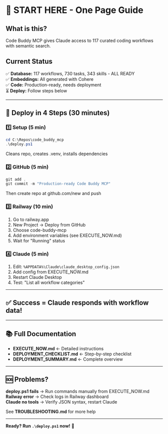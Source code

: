 # 🎯 START HERE - One Page Guide

## What is this?
Code Buddy MCP gives Claude access to 117 curated coding workflows with semantic search.

## Current Status
✅ **Database:** 117 workflows, 730 tasks, 343 skills - ALL READY  
✅ **Embeddings:** All generated with Cohere  
✅ **Code:** Production-ready, needs deployment  
⏳ **Deploy:** Follow steps below

---

## 🚀 Deploy in 4 Steps (30 minutes)

### 1️⃣ Setup (5 min)
```powershell
cd C:\Repos\code_buddy_mcp
.\deploy.ps1
```
Cleans repo, creates .venv, installs dependencies

### 2️⃣ GitHub (5 min)
```powershell
git add .
git commit -m "Production-ready Code Buddy MCP"
```
Then create repo at github.com/new and push

### 3️⃣ Railway (10 min)
1. Go to railway.app
2. New Project → Deploy from GitHub  
3. Choose code-buddy-mcp
4. Add environment variables (see EXECUTE_NOW.md)
5. Wait for "Running" status

### 4️⃣ Claude (5 min)
1. Edit: `%APPDATA%\Claude\claude_desktop_config.json`
2. Add config from EXECUTE_NOW.md
3. Restart Claude Desktop
4. Test: "List all workflow categories"

---

## ✅ Success = Claude responds with workflow data!

---

## 📚 Full Documentation

- **EXECUTE_NOW.md** ← Detailed instructions
- **DEPLOYMENT_CHECKLIST.md** ← Step-by-step checklist
- **DEPLOYMENT_SUMMARY.md** ← Complete overview

---

## 🆘 Problems?

**deploy.ps1 fails** → Run commands manually from EXECUTE_NOW.md  
**Railway error** → Check logs in Railway dashboard  
**Claude no tools** → Verify JSON syntax, restart Claude

See **TROUBLESHOOTING.md** for more help

---

**Ready? Run `.\deploy.ps1` now!** 🚀

